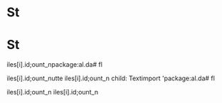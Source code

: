 # St
# St
iles[i].id;ount_npackage:al.da# fl

iles[i].id;ount_nutte
iles[i].id;ount_n
          child: Textimport 'package:al.da# fl

iles[i].id;ount_n
iles[i].id;ount_n
